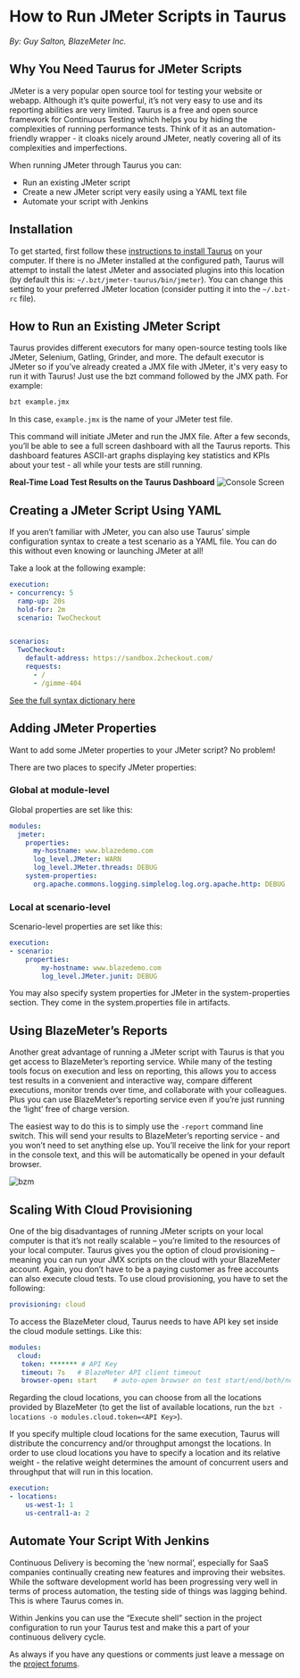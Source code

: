 # How to Run JMeter Scripts in Taurus

_By: Guy Salton, BlazeMeter Inc._

## Why You Need Taurus for JMeter Scripts
JMeter is a very popular open source tool for testing your website or webapp. Although it’s quite powerful, it’s not very easy to use and its reporting abilities are very limited. Taurus is a free and open source framework for Continuous Testing which helps you by hiding the complexities of running performance tests. Think of it as an automation-friendly wrapper - it cloaks nicely around JMeter, neatly covering all of its complexities and imperfections. 

When running JMeter through Taurus you can:

 - Run an existing JMeter script
 - Create a new JMeter script very easily using a YAML text file
 - Automate your script with Jenkins

## Installation
To get started, first follow these [instructions to install Taurus](/docs/Installation/) on your computer. 
If there is no JMeter installed at the configured path, Taurus will attempt to install the latest JMeter and associated plugins into this location (by default this is: `~/.bzt/jmeter-taurus/bin/jmeter`). You can change this setting to your preferred JMeter location (consider putting it into the `~/.bzt-rc` file). 


## How to Run an Existing JMeter Script

Taurus provides different executors for many open-source testing tools like JMeter, Selenium, Gatling, Grinder, and more. The default executor is JMeter so if you’ve already created a JMX file with JMeter, it's very easy to run it with Taurus! Just use the bzt command followed by the JMX path. For example:

```bash
bzt example.jmx
```

In this case, `example.jmx` is the name of your JMeter test file.

This command will initiate JMeter and run the JMX file. After a few seconds, you’ll be able to see a full screen dashboard with all the Taurus reports. This dashboard features ASCII-art graphs displaying key statistics and KPIs about your test - all while your tests are still running. 


__Real-Time Load Test Results on the Taurus Dashboard__
![Console Screen](console2.png)


## Creating a JMeter Script Using YAML

If you aren’t familiar with JMeter, you can also use Taurus’ simple configuration syntax to create a test scenario as a YAML file. You can do this without even knowing or launching JMeter at all!  

Take a look at the following example:

```yaml
execution:
- concurrency: 5
  ramp-up: 20s
  hold-for: 2m
  scenario: TwoCheckout


scenarios:
  TwoCheckout:
    default-address: https://sandbox.2checkout.com/
    requests: 
      - /
      - /gimme-404
```

[See the full syntax dictionary here](/docs/JMeter/#Building-Test-Plan-from-Config) 


## Adding JMeter Properties 

Want to add some JMeter properties to your JMeter script? No problem!

There are two places to specify JMeter properties: 

### Global at module-level 

Global properties are set like this:

```yaml
modules:
  jmeter:
    properties:
      my-hostname: www.blazedemo.com
      log_level.JMeter: WARN
      log_level.JMeter.threads: DEBUG
    system-properties:
      org.apache.commons.logging.simplelog.log.org.apache.http: DEBUG
```
### Local at scenario-level

Scenario-level properties are set like this:
```yaml
execution:
- scenario: 
    properties:
        my-hostname: www.blazedemo.com
        log_level.JMeter.junit: DEBUG
```

You may also specify system properties for JMeter in the system-properties section. They come in the system.properties file in artifacts.


## Using BlazeMeter’s Reports

Another great advantage of running a JMeter script with Taurus is that you get access to BlazeMeter’s reporting service. While many of the testing tools focus on execution and less on reporting, this allows you to access test results in a convenient and interactive way, compare different executions, monitor trends over time, and collaborate with your colleagues. Plus you can use BlazeMeter’s reporting service even if you’re just running the ‘light’ free of charge version. 

The easiest way to do this is to simply use the `-report` command line switch. This will send your results to BlazeMeter’s reporting service - and you won’t need to set anything else up. You’ll receive the link for your report in the console text, and this will be automatically be opened in your default browser.

![bzm](blazemeter1.png)

## Scaling With Cloud Provisioning

One of the big disadvantages of running JMeter scripts on your local computer is that it’s not really scalable – you’re limited to the resources of your local computer. Taurus gives you the option of cloud provisioning – meaning you can run your JMX scripts on the cloud with your BlazeMeter account. Again, you don’t have to be a paying customer as free accounts can also execute cloud tests. To use cloud provisioning, you have to set the following:

```yaml
provisioning: cloud
```

To access the BlazeMeter cloud, Taurus needs to have API key set inside the cloud module settings. Like this:

```yaml
modules:
  cloud:
   token: ******* # API Key
   timeout: 7s   # BlazeMeter API client timeout
   browser-open: start    # auto-open browser on test start/end/both/none
```

Regarding the cloud locations, you can choose from all the locations provided by BlazeMeter (to get the list of available locations, run the `bzt -locations -o modules.cloud.token=<API Key>`).

If you specify multiple cloud locations for the same execution, Taurus will distribute the concurrency and/or throughput amongst the locations. In order to use cloud locations you have to specify a location and its relative weight - the relative weight determines the amount of concurrent users and throughput that will run in this location.

```yaml
execution:
- locations:
    us-west-1: 1
    us-central1-a: 2
```

## Automate Your Script With Jenkins

Continuous Delivery is becoming the ‘new normal’, especially for SaaS companies continually creating new features and improving their websites. While the software development world has been progressing very well in terms of process automation, the testing side of things was lagging behind.  This is where Taurus comes in.

Within Jenkins you can use the “Execute shell” section in the project configuration to run your Taurus test and make this a part of your continuous delivery cycle.


As always if you have any questions or comments just leave a message on the [project forums](/support/). 
